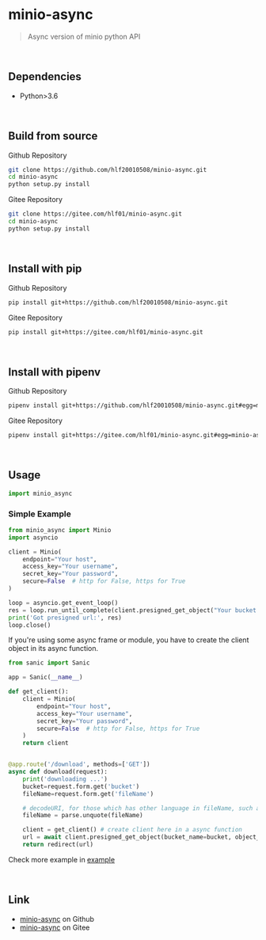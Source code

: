 # minio-async
> Async version of minio python API

<br/>

## Dependencies

- Python>3.6

<br/>

## Build from source
Github Repository
```sh
git clone https://github.com/hlf20010508/minio-async.git
cd minio-async
python setup.py install
```

Gitee Repository
```sh
git clone https://gitee.com/hlf01/minio-async.git
cd minio-async
python setup.py install
```

<br/>

## Install with pip
Github Repository
```sh
pip install git+https://github.com/hlf20010508/minio-async.git
```

Gitee Repository
```sh
pip install git+https://gitee.com/hlf01/minio-async.git
```

<br/>

## Install with pipenv
Github Repository
```sh
pipenv install git+https://github.com/hlf20010508/minio-async.git#egg=minio-async
```

Gitee Repository
```sh
pipenv install git+https://gitee.com/hlf01/minio-async.git#egg=minio-async
```

<br/>

## Usage
```python
import minio_async
```

### Simple Example
```python
from minio_async import Minio
import asyncio

client = Minio(
    endpoint="Your host",
    access_key="Your username",
    secret_key="Your password",
    secure=False  # http for False, https for True
)

loop = asyncio.get_event_loop()
res = loop.run_until_complete(client.presigned_get_object("Your bucket name", "Your object name"))
print('Got presigned url:', res)
loop.close()
```

If you're using some async frame or module, you have to create the client object in its async function.
```python
from sanic import Sanic

app = Sanic(__name__)

def get_client():
    client = Minio(
        endpoint="Your host",
        access_key="Your username",
        secret_key="Your password",
        secure=False  # http for False, https for True
    )
    return client


@app.route('/download', methods=['GET'])
async def download(request):
    print('downloading ...')
    bucket=request.form.get('bucket')
    fileName=request.form.get('fileName')

    # decodeURI, for those which has other language in fileName, such as Chinese, Japanese, Korean
    fileName = parse.unquote(fileName)

    client = get_client() # create client here in a async function
    url = await client.presigned_get_object(bucket_name=bucket, object_name=fileName)
    return redirect(url)
```

Check more example in <a href="https://github.com/hlf20010508/minio-async/tree/master/example">example</a>

<br/>

## Link
- <a href="https://github.com/hlf20010508/minio-async.git">minio-async</a> on Github
- <a href="https://gitee.com/hlf01/minio-async.git">minio-async</a> on Gitee
